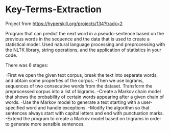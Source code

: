 # Key-Terms-Extraction
Project from https://hyperskill.org/projects/134?track=2

Program that can predict the next word in a pseudo-sentence based on the previous words in the sequence and the data that is used to create a statistical model. Used natural language processing and preprocessing with the NLTK library, string operations, and the application of statistics in your code.

There was 6 stages:

-First we open the given text corpus, break the text into separate words, and obtain some properties of the corpus.
-Then we use bigrams, sequences of two consecutive words from the dataset. Transform the preprocessed corpus into a list of bigrams. 
-Create a Markov chain model that shows the probability of certain words appearing after a given chain of words. 
-Use the Markov model to generate a text starting with a user-specified word and handle exceptions. 
-Modify the algorithm so that sentences always start with capital letters and end with punctuation marks. 
-Extend the program to create a Markov model based on trigrams in order to generate more sensible sentences. 
